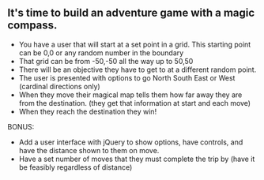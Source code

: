 ## It's time to build an adventure game with a magic compass.
* You have a user that will start at a set point in a grid. This starting point can be 0,0 or any random number in the boundary
* That grid can be from -50,-50 all the way up to 50,50
* There will be an objective they have to get to at a different random point.
* The user is presented with options to go North South East or West (cardinal directions only)
* When they move their magical map tells them how far away they are from the destination. (they get that information at start and each move)
* When they reach the destination they win!

BONUS:
* Add a user interface with jQuery to show options, have controls, and have the distance shown to them on move.
* Have a set number of moves that they must complete the trip by (have it be feasibly regardless of distance)